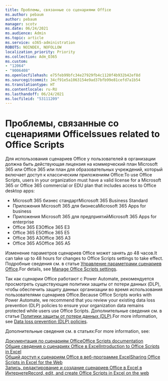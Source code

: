 ```yaml
---
title: Проблемы, связанные со сценариями Office
ms.author: pebaum
author: pebaum
manager: scotv
ms.date: 06/24/2021
ms.audience: Admin
ms.topic: article
ms.service: o365-administration
ROBOTS: NOINDEX, NOFOLLOW
localization_priority: Priority
ms.collection: Adm_O365
ms.custom:
- "12064"
- "9006408"
ms.openlocfilehash: e75feb99bfc34e27929fb4c1120f4b932b42ef8d
ms.sourcegitcommit: 34cf91e5a1063154e9ad37bfb99e81cefd7a1b54
ms.translationtype: HT
ms.contentlocale: ru-RU
ms.lasthandoff: 06/24/2021
ms.locfileid: "53111209"
---
```

# <a name="issues-related-to-office-scripts"></a><span data-ttu-id="ac5cf-102">Проблемы, связанные со сценариями Office</span><span class="sxs-lookup"><span data-stu-id="ac5cf-102">Issues related to Office Scripts</span></span>

<span data-ttu-id="ac5cf-103">Для использования сценариев Office у пользователей в организации должна быть действующая лицензия на коммерческий план Microsoft 365 или Office 365 или план для образовательных учреждений, который включает доступ к классическим приложениям Office:</span><span class="sxs-lookup"><span data-stu-id="ac5cf-103">To use Office Scripts, users in your organization must have a valid license for a Microsoft 365 or Office 365 commercial or EDU plan that includes access to Office desktop apps:</span></span>

- <span data-ttu-id="ac5cf-104">Microsoft 365 бизнес стандарт</span><span class="sxs-lookup"><span data-stu-id="ac5cf-104">Microsoft 365 Business Standard</span></span>
- <span data-ttu-id="ac5cf-105">Приложения Microsoft 365 для бизнеса</span><span class="sxs-lookup"><span data-stu-id="ac5cf-105">Microsoft 365 Apps for business</span></span>
- <span data-ttu-id="ac5cf-106">Приложения Microsoft 365 для предприятий</span><span class="sxs-lookup"><span data-stu-id="ac5cf-106">Microsoft 365 Apps for enterprise</span></span>
- <span data-ttu-id="ac5cf-107">Office 365 E3</span><span class="sxs-lookup"><span data-stu-id="ac5cf-107">Office 365 E3</span></span>
- <span data-ttu-id="ac5cf-108">Office 365 E5</span><span class="sxs-lookup"><span data-stu-id="ac5cf-108">Office 365 E5</span></span>
- <span data-ttu-id="ac5cf-109">Office 365 A3</span><span class="sxs-lookup"><span data-stu-id="ac5cf-109">Office 365 A3</span></span>
- <span data-ttu-id="ac5cf-110">Office 365 A5</span><span class="sxs-lookup"><span data-stu-id="ac5cf-110">Office 365 A5</span></span>

<span data-ttu-id="ac5cf-111">Изменение параметров сценариев Office может занять до 48 часов.</span><span class="sxs-lookup"><span data-stu-id="ac5cf-111">It can take up to 48 hours for changes to Office Scripts settings to take effect.</span></span> <span data-ttu-id="ac5cf-112">Подробные сведения см. в статье [Управление параметрами сценариев Office](/microsoft-365/admin/manage/manage-office-scripts-settings).</span><span class="sxs-lookup"><span data-stu-id="ac5cf-112">For details, see [Manage Office Scripts settings](/microsoft-365/admin/manage/manage-office-scripts-settings).</span></span>

<span data-ttu-id="ac5cf-113">Так как сценарии Office работают с Power Automate, рекомендуется просмотреть существующие политики защиты от потери данных (DLP), чтобы обеспечить защиту данных организации во время использования пользователями сценариев Office.</span><span class="sxs-lookup"><span data-stu-id="ac5cf-113">Because Office Scripts works with Power Automate, we recommend that you review your existing data loss prevention (DLP) policies to ensure your organization data remains protected while users use ‎Office Scripts‎.</span></span> <span data-ttu-id="ac5cf-114">Дополнительные сведения см. в статье [Политики защиты от потери данных (DLP)](/power-automate/prevent-data-loss).</span><span class="sxs-lookup"><span data-stu-id="ac5cf-114">For more information, see [Data loss prevention (DLP) policies](/power-automate/prevent-data-loss).</span></span>

<span data-ttu-id="ac5cf-115">Дополнительные сведения см. в статьях:</span><span class="sxs-lookup"><span data-stu-id="ac5cf-115">For more information, see:</span></span>

[<span data-ttu-id="ac5cf-116">Документация по сценариям Office</span><span class="sxs-lookup"><span data-stu-id="ac5cf-116">Office Scripts documentation</span></span>](/office/dev/scripts/)<br/>
[<span data-ttu-id="ac5cf-117">Общие сведения о сценариях Office в Excel</span><span class="sxs-lookup"><span data-stu-id="ac5cf-117">Introduction to Office Scripts in Excel</span></span>](https://support.microsoft.com/office/introduction-to-office-scripts-in-excel-9fbe283d-adb8-4f13-a75b-a81c6baf163a)<br/>
[<span data-ttu-id="ac5cf-118">Общий доступ к сценариям Office в веб-программе Excel</span><span class="sxs-lookup"><span data-stu-id="ac5cf-118">Sharing Office Scripts in Excel for the Web</span></span>](https://support.microsoft.com/office/sharing-office-scripts-in-excel-for-the-web-226eddbc-3a44-4540-acfe-fccda3d1122b)<br/>
[<span data-ttu-id="ac5cf-119">Запись, редактирование и создание сценариев Office в Excel в Интернете</span><span class="sxs-lookup"><span data-stu-id="ac5cf-119">Record, edit, and create Office Scripts in Excel on the web</span></span>](/office/dev/scripts/tutorials/excel-tutorial)